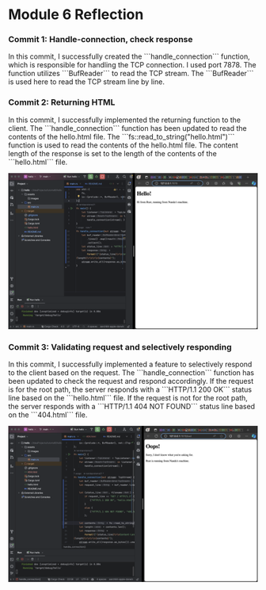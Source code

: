 <h1>Module 6 Reflection</h1>

<h3>Commit 1: Handle-connection, check response </h3>
In this commit, I successfully created the ```handle_connection``` function, which is responsible for handling the TCP connection. I used port 7878. The function utilizes ```BufReader``` to read the TCP stream. The ```BufReader``` is used here to read the TCP stream line by line.

<h3>Commit 2: Returning HTML </h3>
In this commit, I successfully implemented the returning function to the client. The ```handle_connection``` function has been updated to read the contents of the hello.html file. The ```fs::read_to_string("hello.html")``` function is used to read the contents of the hello.html file.
The content length of the response is set to the length of the contents of the ```hello.html``` file.

![Commit 2 screen capture](/assets/images/commit2.png)

<h3>Commit 3: Validating request and selectively responding </h3>
In this commit, I successfully implemented a feature to selectively respond to the client based on the request. The ```handle_connection``` function has been updated to check the request and respond accordingly.
If the request is for the root path, the server responds with a ```HTTP/1.1 200 OK``` status line based on the ```hello.html``` file.
If the request is not for the root path, the server responds with a ```HTTP/1.1 404 NOT FOUND``` status line based on the ```404.html``` file.


![Commit 3 screen capture](/assets/images/commit3.png)